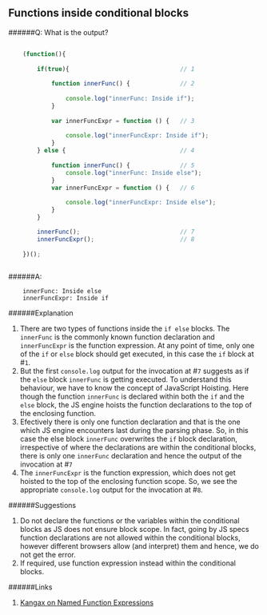 ## Functions inside conditional blocks

######Q: What is the output?

```js

	(function(){
			
		if(true){								// 1
		
      		function innerFunc() {				// 2
      		
          		console.log("innerFunc: Inside if");
      		}
      		
      		var innerFuncExpr = function () {	// 3
      		
          		console.log("innerFuncExpr: Inside if");
      		}
      	} else {								// 4
      	
      		function innerFunc() {				// 5	
          		console.log("innerFunc: Inside else");
      		}
      		var innerFuncExpr = function () {	// 6
      		
          		console.log("innerFuncExpr: Inside else");
      		}
      	}

	   	innerFunc();							// 7
		innerFuncExpr();						// 8
		
	})();
	
```

######A: 

```
	innerFunc: Inside else
	innerFuncExpr: Inside if

```

######Explanation

1. There are two types of functions inside the `if else` blocks. The `innerFunc` is the commonly known function declaration and `innerFuncExpr` is the function expression. At any point of time, only one of the `if` or `else` block should get executed, in this case the `if` block at #`1`. 
2. But the first `console.log` output for the invocation at #`7` suggests as if the `else` block `innerFunc` is getting executed. To understand this behaviour, we have to know the concept of JavaScript Hoisting. Here though the function `innerFunc` is declared within both the `if` and the `else` block, the JS engine hoists the function declarations to the top of the enclosing function.
3. Efectively there is only one function declaration and that is the one which JS engine encounters last during the parsing phase. So, in this case the else block `innerFunc` overwrites the `if` block declaration, irrespective of where the declarations are within the conditional blocks, there is only one `innerFunc` declaration and hence the output of the invocation at #`7`
4. The `innerFuncExpr` is the function expression, which does not get hoisted to the top of the enclosing function scope. So, we see the appropriate `console.log` output for the invocation at #`8`.

######Suggestions

1. Do not declare the functions or the variables within the conditional blocks as JS does not ensure block scope. In fact, going by JS specs function declarations are not allowed within the conditional blocks, however different browsers allow (and interpret) them and hence, we do not get the error.
2. If required, use function expression instead within the conditional blocks.

######Links

1. [Kangax on Named Function Expressions](https://kangax.github.io/nfe/)
